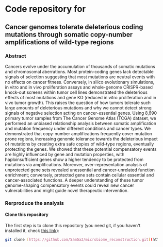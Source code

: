 # Code repository for 

## Cancer genomes tolerate deleterious coding mutations through somatic copy-number amplifications of wild-type regions

### Abstract
Cancers evolve under the accumulation of thousands of somatic mutations and chromosomal aberrations. Most protein-coding genes lack detectable signals of selection suggesting that most mutations are neutral events with no effects on cancer fitness. Conversely, in silico evolutionary simulations, in vitro and in vivo proliferation assays and whole-genome CRISPR-based knock-out screens within tumor cell lines demonstrated the deleterious effects of most mutations and gene KO (reduced in vitro proliferation and in vivo tumor growth).  This raises the question of how tumors tolerate such large amounts of deleterious mutations and why we cannot detect strong signals of negative selection acting on cancer-essential genes. Using 8,690 primary tumor samples from The Cancer Genome Atlas (TCGA) dataset, we performed an unbiased relationship analysis between somatic amplification and mutation frequency under different conditions and cancer types. We demonstrated that copy-number amplifications frequently cover mutation prone regions, increasing genomic tolerance towards the deleterious impact of mutations by creating extra safe copies of wild-type regions, eventually protecting the genes. We showed that these potential compensatory events are highly influenced by gene and mutation properties, with haploinsufficient genes show a higher tendency to be protected from mutations via amplifications. Moreover, over-representation analysis of unprotected gene sets revealed unessential and cancer-unrelated function enrichment; conversely, protected gene sets contain cellular essential and cancer-associated functions. A deeper understanding of these tumor genome-shaping compensatory events could reveal new cancer vulnerabilities and might guide novel therapeutic intervention.


### Rerproduce the analysis
#### Clone this repository

The first step is to clone this repository (you need git, if you haven't installed it, check [this link](https://git-scm.com/book/en/v2/Getting-Started-Installing-Git)):
```bash
git clone [https://github.com/SamGa3/microbiome_reconstruction.git](https://github.com/fabio-alfieri/mutation_compensation.git)
```

